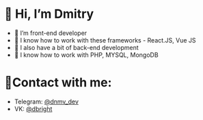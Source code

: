 # 👋 Hi, I’m Dmitry
- 👀 I’m front-end developer
- 🌱 I know how to work with these frameworks - React.JS, Vue JS
- 💞️ I also have a bit of back-end development
- 🌱 I know how to work with PHP, MYSQL, MongoDB

#  :iphone:Contact with me:
- Telegram: [@dnmv_dev](https://t.me/dnmv_dev)
- VK: [@dbright](https://vk.com/dbright)

<!---
idnaumov/idnaumov is a ✨ special ✨ repository because its `README.md` (this file) appears on your GitHub profile.
You can click the Preview link to take a look at your changes.
--->
